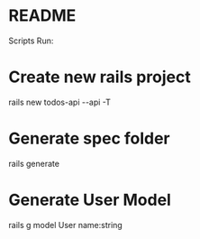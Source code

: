 # README

Scripts Run:

# Create new rails project
rails new todos-api --api -T

# Generate spec folder
rails generate

# Generate User Model
rails g model User name:string


